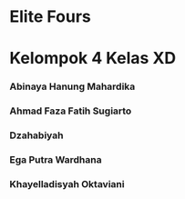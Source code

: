 # Elite Fours

<h1>Kelompok 4 Kelas XD</h1>

<h3>Abinaya Hanung Mahardika</h3>
<h3>Ahmad Faza Fatih Sugiarto</h3>
<h3>Dzahabiyah</h3>
<h3>Ega Putra Wardhana</h3>
<h3>Khayelladisyah Oktaviani</h3>
